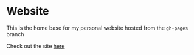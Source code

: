 # Website

This is the home base for my personal website hosted from the `gh-pages` branch

Check out the site [here](http://jakegarrison.me)
